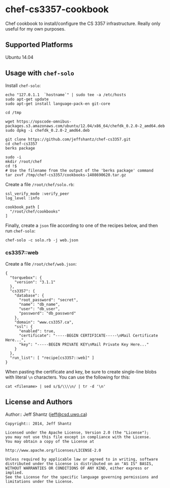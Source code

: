 # chef-cs3357-cookbook

Chef cookbook to install/configure the CS 3357 infrastructure.  Really only useful for my own purposes.

## Supported Platforms

Ubuntu 14.04

## Usage with `chef-solo`

Install `chef-solo`:

```
echo "127.0.1.1  `hostname`" | sudo tee -a /etc/hosts
sudo apt-get update
sudo apt-get install language-pack-en git-core

cd /tmp

wget https://opscode-omnibus-packages.s3.amazonaws.com/ubuntu/12.04/x86_64/chefdk_0.2.0-2_amd64.deb
sudo dpkg -i chefdk_0.2.0-2_amd64.deb

git clone https://github.com/jeffshantz/chef-cs3357.git
cd chef-cs3357
berks package

sudo -i
mkdir /root/chef
cd !$
# Use the filename from the output of the 'berks package' command
tar zxvf /tmp/chef-cs3357/cookbooks-1408690620.tar.gz
```

Create a file `/root/chef/solo.rb`:

```
ssl_verify_mode :verify_peer
log_level :info

cookbook_path [
  "/root/chef/cookbooks"
]
```

Finally, create a `json` file according to one of the recipes below, and then run `chef-solo`:

```
chef-solo -c solo.rb -j web.json
```

### cs3357::web

Create a file `/root/chef/web.json`:

```
{
  "torquebox": {
    "version": "3.1.1"
  },
  "cs3357": {
    "database": {
      "root_password": "secret",
      "name": "db_name",
      "user": "db_user",
      "password": "db_password"
    },
    "domain": "www.cs3357.ca",
    "ssl": {
      "enabled": true,
      "certificate": "-----BEGIN CERTIFICATE-----\nMail Certificate Here...",
      "key": "-----BEGIN PRIVATE KEY\nMail Private Key Here..."
    }
  },
  "run_list": [ "recipe[cs3357::web]" ]
}
```

When pasting the certificate and key, be sure to create single-line blobs with literal `\n` characters.  You can use the following for this:

```
cat <filename> | sed s/$/\\\\n/ | tr -d '\n'
```

## License and Authors

Author:: Jeff Shantz (<jeff@csd.uwo.ca>)

```text
Copyright:: 2014, Jeff Shantz

Licensed under the Apache License, Version 2.0 (the "License");
you may not use this file except in compliance with the License.
You may obtain a copy of the License at

http://www.apache.org/licenses/LICENSE-2.0

Unless required by applicable law or agreed to in writing, software
distributed under the License is distributed on an "AS IS" BASIS,
WITHOUT WARRANTIES OR CONDITIONS OF ANY KIND, either express or implied.
See the License for the specific language governing permissions and
limitations under the License.
```

